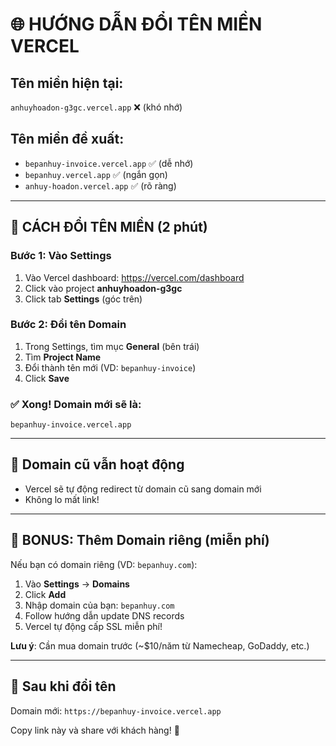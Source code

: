 # 🌐 HƯỚNG DẪN ĐỔI TÊN MIỀN VERCEL

## Tên miền hiện tại:
`anhuyhoadon-g3gc.vercel.app` ❌ (khó nhớ)

## Tên miền đề xuất:
- `bepanhuy-invoice.vercel.app` ✅ (dễ nhớ)
- `bepanhuy.vercel.app` ✅ (ngắn gọn)
- `anhuy-hoadon.vercel.app` ✅ (rõ ràng)

---

## 📝 CÁCH ĐỔI TÊN MIỀN (2 phút)

### Bước 1: Vào Settings
1. Vào Vercel dashboard: https://vercel.com/dashboard
2. Click vào project **anhuyhoadon-g3gc**
3. Click tab **Settings** (góc trên)

### Bước 2: Đổi tên Domain
1. Trong Settings, tìm mục **General** (bên trái)
2. Tìm **Project Name**
3. Đổi thành tên mới (VD: `bepanhuy-invoice`)
4. Click **Save**

### ✅ Xong! Domain mới sẽ là:
`bepanhuy-invoice.vercel.app`

---

## 🔄 Domain cũ vẫn hoạt động
- Vercel sẽ tự động redirect từ domain cũ sang domain mới
- Không lo mất link!

---

## 🎁 BONUS: Thêm Domain riêng (miễn phí)

Nếu bạn có domain riêng (VD: `bepanhuy.com`):

1. Vào **Settings** → **Domains**
2. Click **Add**
3. Nhập domain của bạn: `bepanhuy.com`
4. Follow hướng dẫn update DNS records
5. Vercel tự động cấp SSL miễn phí!

**Lưu ý**: Cần mua domain trước (~$10/năm từ Namecheap, GoDaddy, etc.)

---

## 📌 Sau khi đổi tên

Domain mới: `https://bepanhuy-invoice.vercel.app`

Copy link này và share với khách hàng! 🚀

